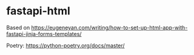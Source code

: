 # fastapi-html
Based on https://eugeneyan.com/writing/how-to-set-up-html-app-with-fastapi-jinja-forms-templates/

Poetry: https://python-poetry.org/docs/master/
